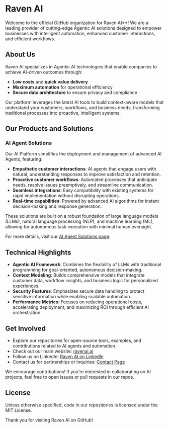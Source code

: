 # Raven AI

Welcome to the official GitHub organization for Raven AI**! We are a leading provider of cutting-edge Agentic AI solutions designed to empower businesses with intelligent automation, enhanced customer interactions, and efficient workflows.

## About Us

Raven AI specializes in Agentic AI technologies that enable companies to achieve AI-driven outcomes through:
- **Low costs** and **quick value delivery**
- **Maximum automation** for operational efficiency
- **Secure data architecture** to ensure privacy and compliance

Our platform leverages the latest AI tools to build context-aware models that understand your customers, workflows, and business needs, transforming traditional processes into proactive, intelligent systems.

## Our Products and Solutions

### AI Agent Solutions
Our AI Platform simplifies the deployment and management of advanced AI Agents, featuring:
- **Empathetic customer interactions**: AI agents that engage users with natural, understanding responses to improve satisfaction and retention.
- **Proactive customer workflows**: Automated processes that anticipate needs, resolve issues preemptively, and streamline communication.
- **Seamless integrations**: Easy compatibility with existing systems for rapid implementation without disrupting operations.
- **Real-time capabilities**: Powered by advanced AI algorithms for instant decision-making and response generation.

These solutions are built on a robust foundation of large language models (LLMs), natural language processing (NLP), and machine learning (ML), allowing for autonomous task execution with minimal human oversight.

For more details, visit our [AI Agent Solutions page](https://ravenai.ai/ai-agent-solutions).

## Technical Highlights
- **Agentic AI Framework**: Combines the flexibility of LLMs with traditional programming for goal-oriented, autonomous decision-making.
- **Context Modeling**: Builds comprehensive models that integrate customer data, workflow insights, and business logic for personalized experiences.
- **Security Features**: Emphasizes secure data handling to protect sensitive information while enabling scalable automation.
- **Performance Metrics**: Focuses on reducing operational costs, accelerating deployment, and maximizing ROI through efficient AI orchestration.

## Get Involved
- Explore our repositories for open-source tools, examples, and contributions related to AI agents and automation.
- Check out our main website: [ravenai.ai](https://ravenai.ai/)
- Follow us on LinkedIn: [Raven AI on LinkedIn](https://www.linkedin.com/company/raven-ai-agents)
- Contact us for partnerships or inquiries: [Contact Page](https://ravenai.ai/contact)

We encourage contributions! If you're interested in collaborating on AI projects, feel free to open issues or pull requests in our repos.

## License
Unless otherwise specified, code in our repositories is licensed under the MIT License.

Thank you for visiting Raven AI on GitHub!
